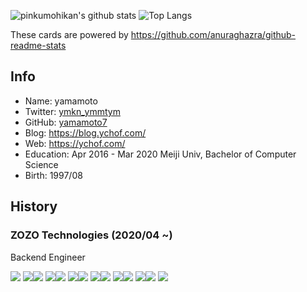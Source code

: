 ![pinkumohikan's github stats](https://github-readme-stats.vercel.app/api?username=yamamoto7&count_private=true&show_icons=true&theme=buefy)
![Top Langs](https://github-readme-stats.vercel.app/api/top-langs/?username=yamamoto7&theme=buefy&layout=compact&count_private=true)

These cards are powered by https://github.com/anuraghazra/github-readme-stats

## Info
- Name: yamamoto  
- Twitter: [ymkn_ymmtym](https://twitter.com/ymkn_ymmtym)  
- GitHub: [yamamoto7](https://github.com/yamamoto7)  
- Blog: https://blog.ychof.com/  
- Web: https://ychof.com/  
- Education: Apr 2016 - Mar 2020 Meiji Univ, Bachelor of Computer Science  
- Birth: 1997/08  
  
## History  
### ZOZO Technologies (2020/04 ~)
Backend Engineer  

![](https://komarev.com/ghpvc/?username=yamamoto7&color=green&label=hoge)
![](https://komarev.com/ghpvc/?username=yamamoto7&color=green&label=piyo)![](https://komarev.com/ghpvc/?username=yamamoto7&color=green&label=hoge)
![](https://komarev.com/ghpvc/?username=yamamoto7&color=green&label=piyo)![](https://komarev.com/ghpvc/?username=yamamoto7&color=green&label=hoge)
![](https://komarev.com/ghpvc/?username=yamamoto7&color=green&label=piyo)![](https://komarev.com/ghpvc/?username=yamamoto7&color=green&label=hoge)
![](https://komarev.com/ghpvc/?username=yamamoto7&color=green&label=piyo)![](https://komarev.com/ghpvc/?username=yamamoto7&color=green&label=hoge)
![](https://komarev.com/ghpvc/?username=yamamoto7&color=green&label=piyo)![](https://komarev.com/ghpvc/?username=yamamoto7&color=green&label=hoge)
![](https://komarev.com/ghpvc/?username=yamamoto7&color=green&label=piyo)![](https://komarev.com/ghpvc/?username=yamamoto7&color=green&label=hoge)
![](https://komarev.com/ghpvc/?username=yamamoto7&color=green&label=piyo)
